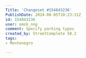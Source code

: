 ```yaml
---
Title: 'Changeset #154843236'
PublishDate: 2024-08-05T10:23:31Z
id: 154843236
user: omsk_nng
comment: Specify parking types
created_by: StreetComplete 58.2
tags:
- Montenegro

---
```

